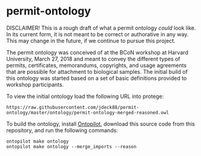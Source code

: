 # permit-ontology

DISCLAIMER! This is a rough draft of what a permit ontology *could* look like.   In its current form, it is not meant to be correct or authorative in any way.  This may change in the future, if we continue to pursue this project.

The permit ontology was conceived of at the BCoN workshop at Harvard University, March 27, 2018 and meant to convey the different types of permits, certificates, memorandums, copyrights, and usage agreements that are possible for attachment to biological samples.  The initial build of this ontology was started based on a set of basic definitions provided to workshop participants.

To view the initial ontology load the following URL into protege:

```
https://raw.githubusercontent.com/jdeck88/permit-ontology/master/ontology/permit-ontology-merged-reasoned.owl
```

To build the ontology, install [Ontopilot](https://github.com/stuckyb/ontopilot/), download this source code from this repository,  and run the following commands:

```
ontopilot make ontology
ontopilot make ontology --merge_imports --reason
```
